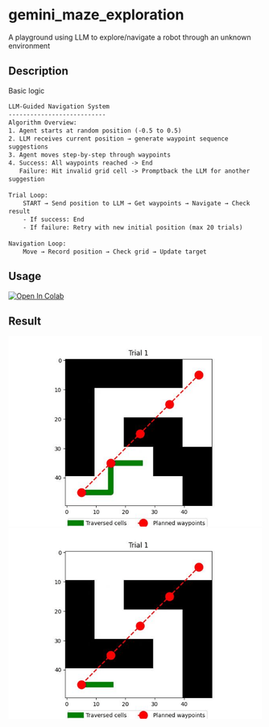 # gemini_maze_exploration
A playground using LLM to explore/navigate a robot through an unknown environment

## Description
Basic logic
```text
LLM-Guided Navigation System
---------------------------
Algorithm Overview:
1. Agent starts at random position (-0.5 to 0.5)
2. LLM receives current position → generate waypoint sequence suggestions
3. Agent moves step-by-step through waypoints
4. Success: All waypoints reached -> End
   Failure: Hit invalid grid cell -> Promptback the LLM for another suggestion

Trial Loop:
    START → Send position to LLM → Get waypoints → Navigate → Check result
    - If success: End
    - If failure: Retry with new initial position (max 20 trials)

Navigation Loop:
    Move → Record position → Check grid → Update target
```

## Usage
[![Open In Colab](https://colab.research.google.com/assets/colab-badge.svg)](https://colab.research.google.com/github/shaoanlu/gemini_maze_exploration/blob/main/colab_demo.ipynb)

## Result
![](assets/floor1_result.gif) ![](assets/floor3_result.gif)